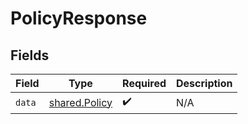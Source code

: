 # PolicyResponse


## Fields

| Field                                                 | Type                                                  | Required                                              | Description                                           |
| ----------------------------------------------------- | ----------------------------------------------------- | ----------------------------------------------------- | ----------------------------------------------------- |
| `data`                                                | [shared.Policy](../../../sdk/models/shared/policy.md) | :heavy_check_mark:                                    | N/A                                                   |